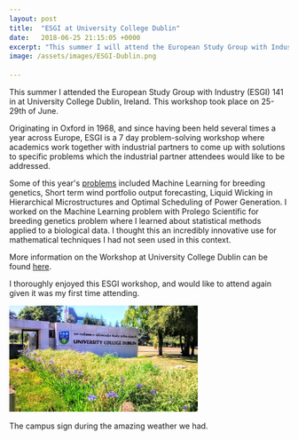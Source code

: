```yaml
---
layout: post
title:  "ESGI at University College Dublin"
date:   2018-06-25 21:15:05 +0000
excerpt: "This summer I will attend the European Study Group with Industry (ESGI) 141 in at University College Dublin, Ireland. This workshop takes place on 25-29th of June."
image: /assets/images/ESGI-Dublin.png

---
```

This summer I attended the European Study Group with Industry (ESGI) 141 in at University College Dublin, Ireland. This workshop took place on 25-29th of June.

Originating in Oxford in 1968, and since having been held several times a year across Europe, ESGI is a 7 day problem-solving workshop where academics work together with industrial partners to come up with solutions to specific problems which the industrial partner attendees would like to be addressed. 

Some of this year's [problems][ucd-problems] included Machine Learning for breeding genetics, Short term wind portfolio output forecasting, Liquid Wicking in Hierarchical Microstructures and Optimal Scheduling of Power Generation. 
I worked on the Machine Learning problem with Prolego Scientific for breeding genetics problem where I learned about statistical methods applied to a biological data.
I thought this an incredibly innovative use for mathematical techniques I had not seen used in this context.


More information on the Workshop at University College Dublin can be found [here][esgi-dublin].

I thoroughly enjoyed this ESGI workshop, and would like to attend again given it was my first time attending.


<img src="/assets/images/Dublin2.jpg" alt="drawing" width="340"/>
 
The campus sign during the amazing weather we had.


[my-blog1]: http://www.mattmcguigan.co.uk/2018/06/25/hello-world/
[esgi-dublin]: https://maths.ucd.ie/esgi141/
[ucd-problems]: https://maths.ucd.ie/esgi141/problems.html



